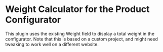# Weight Calculator for the Product Configurator

This plugin uses the existing Weight field to display a total weight in the configurator. 
Note that this is based on a custom project, and might need tweaking to work well on a different website.
